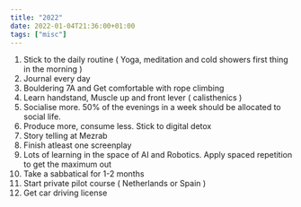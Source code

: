```yaml
---
title: "2022"
date: 2022-01-04T21:36:00+01:00
tags: ["misc"]
---
```


1. Stick to the daily routine ( Yoga, meditation and cold showers first thing in the morning )
2. Journal every day
3. Bouldering 7A and Get comfortable with rope climbing
4. Learn handstand, Muscle up and front lever ( calisthenics )
5. Socialise more. 50% of the evenings in a week should be allocated to social life.
6. Produce more, consume less. Stick to digital detox
7. Story telling at Mezrab
8. Finish atleast one screenplay
9. Lots of learning in the space of AI and Robotics. Apply spaced repetition to get the maximum out
10. Take a sabbatical for 1-2 months
11. Start private pilot course ( Netherlands or Spain )
12. Get car driving license
